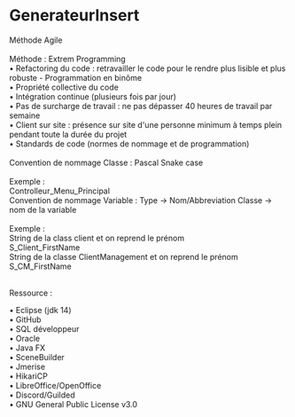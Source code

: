 # GenerateurInsert

Méthode Agile
<br><br>
Méthode : Extrem Programming<br>
•	Refactoring du code : retravailler le code pour le rendre plus lisible et plus robuste - Programmation en binôme<br>
•	Propriété collective du code<br>
•	Intégration continue (plusieurs fois par jour)<br>
•	Pas de surcharge de travail : ne pas dépasser 40 heures de travail par semaine<br>
•	Client sur site : présence sur site d'une personne minimum à temps plein pendant toute la durée du projet<br>
•	Standards de code (normes de nommage et de programmation)<br>
<br>
Convention de nommage Classe : Pascal Snake case<br>
<br>
Exemple :<br> Controlleur_Menu_Principal<br>
Convention de nommage Variable : Type -> Nom/Abbreviation Classe -> nom de la variable<br>
<br>
Exemple :<br>
String de la class client et on reprend le prénom<br>
S_Client_FirstName<br>
String de la classe ClientManagement et on reprend le prénom<br>
S_CM_FirstName<br>

<br>
Ressource :<br>

•	Eclipse (jdk 14)<br>
•	GitHub<br>
•	SQL développeur<br>
•	Oracle<br>
•	Java FX<br>
•	SceneBuilder<br>
•	Jmerise<br>
•	HikariCP<br>
•	LibreOffice/OpenOffice<br>
•	Discord/Guilded<br>
•	GNU General Public License v3.0<br>
